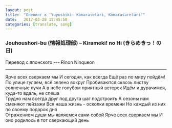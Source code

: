 ```yaml
---
layout: post
title:  "Опенинг к 'Yuyushiki: Komarasetari, Komarasaretari'"
date:   2017-03-28 15:45:50
categories: [translate, song]
---
```


<div class="modal fade" id="myModal" tabindex="-1" role="dialog" aria-labelledby="myModalLabel" aria-hidden="true">
      <div class="modal-dialog">
        <div class="modal-content">
		<center>
          <div class="modal-body">               
          </div>
		</center>
        </div><!-- /.modal-content -->
      </div><!-- /.modal-dialog -->
    </div><!-- /.modal -->

<div class="thumbnails">
</div>

### Jouhoushori-bu (情報処理部) &ndash; Kirameki! no Hi (きらめきっ！の日)

Перевод с японского --- Rinon Ninqueon<br>
<hr>
Ярче всех сверкаем мы
И сегодня, как всегда
Ещё раз по миру пойдём!
<br>
По улице гуляем, всё зелено вокруг
Пробиваются сквозь листву солнечные лучи
А в небе голубом приятный ветерок
Идём и дурачимся, куда-то вдаль, не спеша
<br>
Трудно нам всегда друг под друга шаг подстроить
А сезоны нам сменяют пейзажи
Вся наша жизнь - осколки времени
Но каждый из них по своему подарок дня
<br>
Отражением души мы являемся сами собой
Ярче всех сверкаем мы
И оно родилось в тот сверкающий день
<br><br><br><br><br>